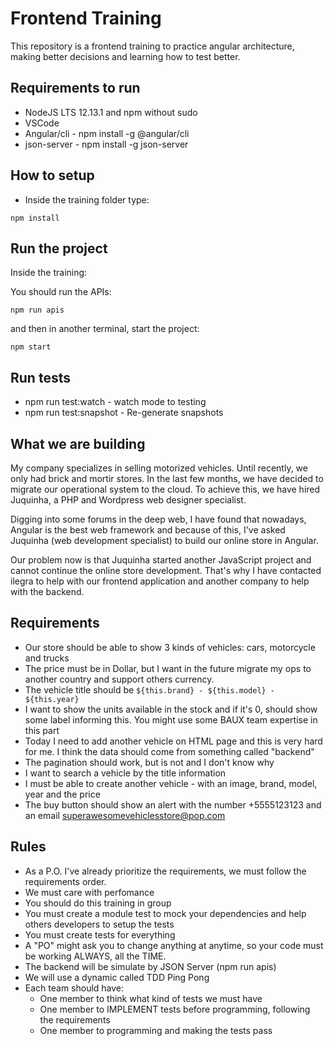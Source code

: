 # Frontend Training

This repository is a frontend training to practice angular architecture, making better decisions and learning how to test better.

## Requirements to run

- NodeJS LTS 12.13.1  and npm without sudo
- VSCode
- Angular/cli - npm install -g @angular/cli
- json-server - npm install -g json-server

## How to setup
- Inside the training folder type:

```
npm install
```

## Run the project
Inside the training:

You should run the APIs:
```
npm run apis
```

and then in another terminal, start the project: 
```
npm start
```

## Run tests
- npm run test:watch - watch mode to testing
- npm run test:snapshot - Re-generate snapshots

## What we are building

 My company specializes in selling motorized vehicles. Until recently, we only had brick and mortir stores. In the last few months, we have decided to migrate our operational system to the cloud. To achieve this, we have hired Juquinha, a PHP and Wordpress web designer specialist. 

Digging into some forums in the deep web, I have found that nowadays, Angular is the best web framework and because of this, I've asked Juquinha (web development specialist) to build our online store in Angular.

Our problem now is that Juquinha started another JavaScript project and cannot continue the online store development. That's why I have contacted ilegra to help with our frontend application and another company to help with the backend.

## Requirements

- Our store should be able to show 3 kinds of vehicles: cars, motorcycle and trucks
- The price must be in Dollar, but I want in the future migrate my ops to another country and support others currency.
- The vehicle title should be `${this.brand} - ${this.model} - ${this.year}`
- I want to show the units available in the stock and if it's 0, should show some label informing this. You might use some BAUX team expertise in this part 
- Today I need to add another vehicle on HTML page and this is very hard for me. I think the data should come from something called "backend"
- The pagination should work, but is not and I don't know why
- I want to search a vehicle by the title information
- I must be able to create another vehicle - with an image, brand, model, year and the price
- The buy button should show an alert with the number +5555123123 and an email superawesomevehiclesstore@pop.com

## Rules

- As a P.O. I've already prioritize the requirements, we must follow the requirements order.
- We must care with perfomance
- You should do this training in group
- You must create a module test to mock your dependencies and help others developers to setup the tests
- You must create tests for everything
- A "PO" might ask you to change anything at anytime, so your code must be working ALWAYS, all the TIME.
- The backend will be simulate by JSON Server (npm run apis)
- We will use a dynamic called TDD Ping Pong
- Each team should have:
  - One member to think what kind of tests we must have
  - One member to IMPLEMENT tests before programming, following the requirements
  - One member to programming and making the tests pass
